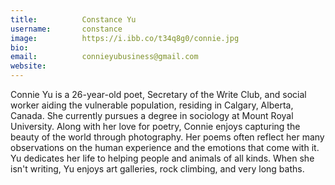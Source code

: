 ```yaml
---
title:          Constance Yu
username:       constance
image:          https://i.ibb.co/t34q8g0/connie.jpg
bio:            
email:          connieyubusiness@gmail.com
website:        
---
```


Connie Yu is a 26-year-old poet, Secretary of the Write Club, and social worker aiding the vulnerable population, residing in Calgary, Alberta, Canada.  She currently pursues a degree in sociology at Mount Royal University. Along with her love for poetry, Connie enjoys capturing the beauty of the world through photography. Her poems often reflect her many observations on the human experience and the emotions that come with it. Yu dedicates her life to helping people and animals of all kinds. When she isn't writing, Yu enjoys art galleries, rock climbing, and very long baths.
